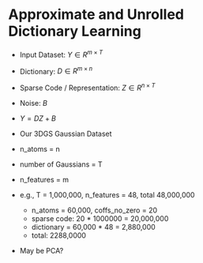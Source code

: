 # Approximate and Unrolled Dictionary Learning
- Input Dataset: $Y \in R^{m \times T}$
- Dictionary: $D \in R^{m \times n}$
- Sparse Code / Representation: $Z \in R^{n \times T}$
- Noise: $B$
- $Y = DZ + B$
- Our 3DGS Gaussian Dataset
- n_atoms = n
- number of Gaussians = T
- n_features = m

- e.g., T = 1,000,000, n_features = 48, total 48,000,000
    - n_atoms = 60,000, coffs_no_zero = 20
    - sparse code: 20 * 1000000 = 20,000,000
    - dictionary = 60,000 * 48 = 2,880,000
    - total: 2288,0000

- May be PCA?